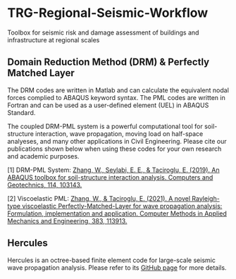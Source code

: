 # TRG-Regional-Seismic-Workflow
Toolbox for seismic risk and damage assessment of buildings and infrastructure at regional scales

## Domain Reduction Method (DRM) & Perfectly Matched Layer
The DRM codes are written in Matlab and can calculate the equivalent nodal forces complied to ABAQUS keyword syntax. The PML codes are written in Fortran and can be used as a user-defined element (UEL) in ABAQUS Standard. 

The coupled DRM-PML system is a powerful computational tool for soil-structure interaction, wave propagation, moving load on half-space analyeses, and many other applications in Civil Engineering. Please cite our publications shown below when using these codes for your own research and academic purposes.

[1] DRM-PML System: [Zhang, W., Seylabi, E. E., & Taciroglu, E. (2019). An ABAQUS toolbox for soil-structure interaction analysis. Computers and Geotechnics, 114, 103143.](https://www.sciencedirect.com/science/article/pii/S0266352X19302071)

[2] Viscoelastic PML: [Zhang, W., & Taciroglu, E. (2021). A novel Rayleigh-type viscoelastic Perfectly-Matched-Layer for wave propagation analysis: Formulation, implementation and application. Computer Methods in Applied Mechanics and Engineering, 383, 113913.](https://www.sciencedirect.com/science/article/pii/S0045782521002504)

## Hercules
Hercules is an octree-based finite element code for large-scale seismic wave propagation analysis. Please refer to its [GitHub page](https://github.com/CMU-Quake/hercules) for more details.

